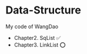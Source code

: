 # Data-Structure
My code of WangDao

* Chapter2. SqList  :white_check_mark: 
* Chapter3. LinkList  :o:

